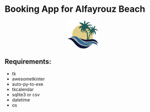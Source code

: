 # Booking App for Alfayrouz Beach
<img src="imgs/logo.png" style="
    display: block;
    margin-left: auto;
    margin-right: auto;
    width: 20%;
">

## Requirements:
- tk
- awesometkinter
- auto-py-to-exe
- tkcalendar
- sqlite3 or csv
- datetime
- os
